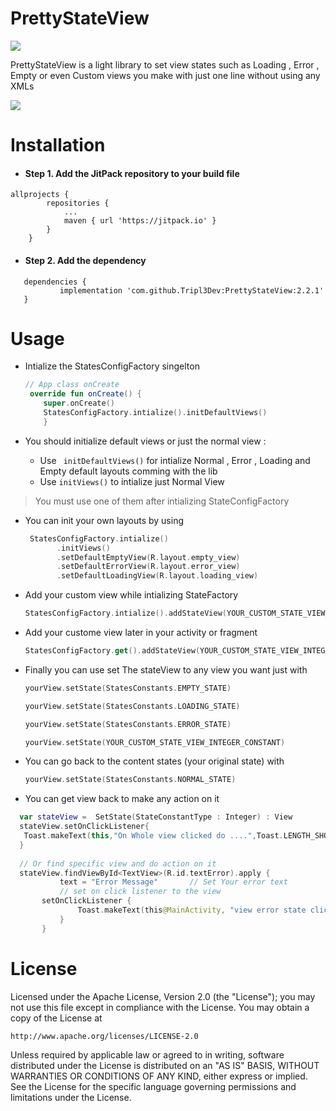 # PrettyStateView

[![](https://jitpack.io/v/Rohyme/PrettyStateView.svg)](https://jitpack.io/#Rohyme/PrettyStateView)

PrettyStateView is a light library to set view states such as Loading , Error , Empty or even Custom views you make with just one line without using any XMLs


<img src="https://github.com/Tripl3Dev/PrettyStateView/blob/master/states.gif">


# Installation
- #### Step 1. Add the JitPack repository to your build file 



```
allprojects {
		repositories {
			...
			maven { url 'https://jitpack.io' }
		}
	}
 ```
 
- #### Step 2. Add the dependency
 ```
 	dependencies {
	        implementation 'com.github.Tripl3Dev:PrettyStateView:2.2.1'
	}

  ```
  
  
  # Usage 
-  Intialize the StatesConfigFactory singelton 
 
    ```kotlin
    // App class onCreate
     override fun onCreate() {
        super.onCreate()
        StatesConfigFactory.intialize().initDefaultViews()
        }
    ```
- You should initialize default views or just the normal view  :
	- Use ``` initDefaultViews()``` for intialize Normal , Error , Loading and Empty default layouts comming with the lib    
	- Use ```initViews()``` to intialize just Normal View 
> You must use one of them after intializing StateConfigFactory
  
- You can init your own layouts by using 
     ```kotlin
      StatesConfigFactory.intialize()
      	    .initViews()
            .setDefaultEmptyView(R.layout.empty_view)
            .setDefaultErrorView(R.layout.error_view)
            .setDefaultLoadingView(R.layout.loading_view)
     ```
 
 - Add your custom view while intializing StateFactory 
 
   ```kotlin 
   StatesConfigFactory.intialize().addStateView(YOUR_CUSTOM_STATE_VIEW_INTEGER_CONSTANT,R.layout.your_custom_layout) 
   ```

- Add your custome view later in your activity or fragment 

    ```kotlin
    StatesConfigFactory.get().addStateView(YOUR_CUSTOM_STATE_VIEW_INTEGER_CONSTANT,R.layout.your_custom_layout)
    ```

- Finally you can use set The stateView to any view you want just with
 
    ```kotlin
    yourView.setState(StatesConstants.EMPTY_STATE)
    ```
    
    ```kotlin
    yourView.setState(StatesConstants.LOADING_STATE)
    ```
    
    ```kotlin
    yourView.setState(StatesConstants.ERROR_STATE)
    ```
    
    ```kotlin
    yourView.setState(YOUR_CUSTOM_STATE_VIEW_INTEGER_CONSTANT)
    ```     

- You can go back to the content states (your original state) with 
  
    ```kotlin
    yourView.setState(StatesConstants.NORMAL_STATE)
    ```

- You can get view back to make any action on it 
 ```kotlin 
   var stateView =  SetState(StateConstantType : Integer) : View
   stateView.setOnClickListener{
    Toast.makeText(this,"On Whole view clicked do ....",Toast.LENGTH_SHORT).show()
   }
   
   // Or find specific view and do action on it 
   stateView.findViewById<TextView>(R.id.textError).apply {
            text = "Error Message"		 // Set Your error text 
            // set on click listener to the view
	    setOnClickListener {
                Toast.makeText(this@MainActivity, "view error state clicked", Toast.LENGTH_SHORT).show()
            }
        }
 ```


# License
Licensed under the Apache License, Version 2.0 (the "License");
you may not use this file except in compliance with the License.
You may obtain a copy of the License at

    http://www.apache.org/licenses/LICENSE-2.0

Unless required by applicable law or agreed to in writing, software
distributed under the License is distributed on an "AS IS" BASIS,
WITHOUT WARRANTIES OR CONDITIONS OF ANY KIND, either express or implied.
See the License for the specific language governing permissions and
limitations under the License.
